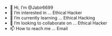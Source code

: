 - 👋 Hi, I’m @Jabir6699
- 👀 I’m interested in ... Ethical Hacker
- 🌱 I’m currently learning ... Ethical Hacking
- 💞️ I’m looking to collaborate on ... Ethical Hacker 
- 📫 How to reach me ... Email

<!---
Jabir6699/Jabir6699 is a ✨ special ✨ repository because its `README.md` (this file) appears on your GitHub profile.
You can click the Preview link to take a look at your changes.
--->

